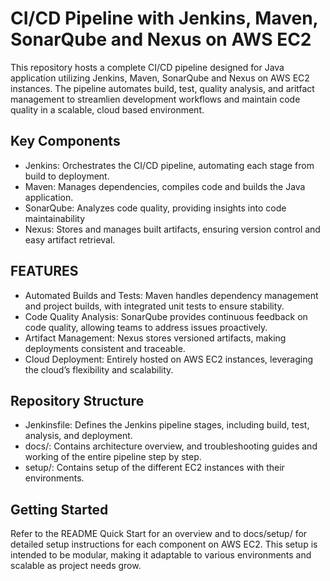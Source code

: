 # CI/CD Pipeline with Jenkins, Maven, SonarQube and Nexus on AWS EC2
This repository hosts a complete CI/CD pipeline designed for Java application utilizing Jenkins, Maven, SonarQube and Nexus on AWS EC2 instances. The pipeline automates build, test, quality analysis, and aritfact management to streamlien development workflows and maintain code quality in a scalable, cloud based environment. 

## Key Components 
- Jenkins: Orchestrates the CI/CD pipeline, automating each stage from build to deployment. 
- Maven: Manages dependencies, compiles code and builds the Java application. 
- SonarQube: Analyzes code quality, providing insights into code maintainability
- Nexus: Stores and manages built artifacts, ensuring version control and easy artifact retrieval.

## FEATURES
- Automated Builds and Tests: Maven handles dependency management and project builds, with integrated unit tests to ensure stability.
- Code Quality Analysis: SonarQube provides continuous feedback on code quality, allowing teams to address issues proactively.
- Artifact Management: Nexus stores versioned artifacts, making deployments consistent and traceable.
- Cloud Deployment: Entirely hosted on AWS EC2 instances, leveraging the cloud’s flexibility and scalability.

## Repository Structure
- Jenkinsfile: Defines the Jenkins pipeline stages, including build, test, analysis, and deployment.
- docs/: Contains architecture overview, and troubleshooting guides and working of the entire pipeline step by step.
- setup/: Contains setup of the different EC2 instances with their environments. 

## Getting Started
Refer to the README Quick Start for an overview and to docs/setup/ for detailed setup instructions for each component on AWS EC2. This setup is intended to be modular, making it adaptable to various environments and scalable as project needs grow.
